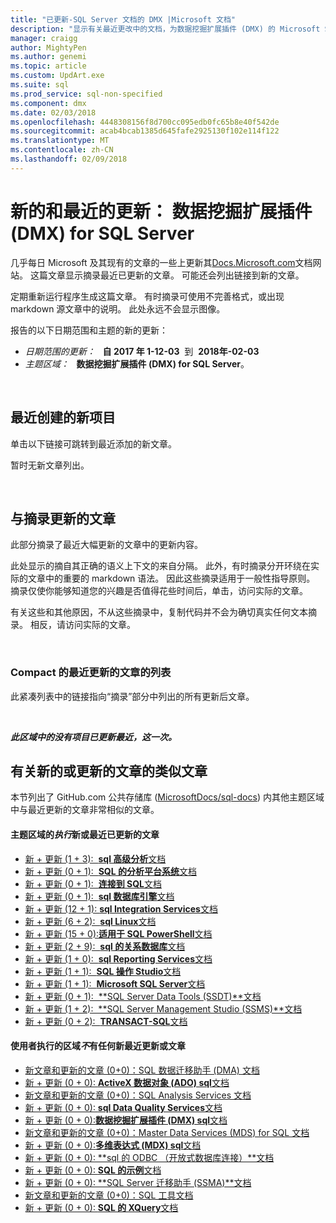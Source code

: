 ```yaml
---
title: "已更新-SQL Server 文档的 DMX |Microsoft 文档"
description: "显示有关最近更改中的文档，为数据挖掘扩展插件 (DMX) 的 Microsoft SQL Server 的更新内容的代码段。"
manager: craigg
author: MightyPen
ms.author: genemi
ms.topic: article
ms.custom: UpdArt.exe
ms.suite: sql
ms.prod_service: sql-non-specified
ms.component: dmx
ms.date: 02/03/2018
ms.openlocfilehash: 4448308156f8d700cc095edb0fc65b8e40f542de
ms.sourcegitcommit: acab4bcab1385d645fafe2925130f102e114f122
ms.translationtype: MT
ms.contentlocale: zh-CN
ms.lasthandoff: 02/09/2018
---
```

# <a name="new-and-recently-updated-data-mining-extensions-dmx-for-sql-server"></a>新的和最近的更新： 数据挖掘扩展插件 (DMX) for SQL Server



几乎每日 Microsoft 及其现有的文章的一些上更新其[Docs.Microsoft.com](http://docs.microsoft.com/)文档网站。 这篇文章显示摘录最近已更新的文章。 可能还会列出链接到新的文章。

定期重新运行程序生成这篇文章。 有时摘录可使用不完善格式，或出现 markdown 源文章中的说明。 此处永远不会显示图像。

报告的以下日期范围和主题的新的更新：



- *日期范围的更新：* &nbsp; **自 2017 年 1-12-03** &nbsp;到&nbsp; **2018年-02-03**
- *主题区域：* &nbsp; **数据挖掘扩展插件 (DMX) for SQL Server**。




&nbsp;

## <a name="new-articles-created-recently"></a>最近创建的新项目

单击以下链接可跳转到最近添加的新文章。


暂时无新文章列出。



&nbsp;

## <a name="updated-articles-with-excerpts"></a>与摘录更新的文章

此部分摘录了最近大幅更新的文章中的更新内容。

此处显示的摘自其正确的语义上下文的来自分隔。 此外，有时摘录分开环绕在实际的文章中的重要的 markdown 语法。 因此这些摘录适用于一般性指导原则。 摘录仅使你能够知道您的兴趣是否值得花些时间后，单击，访问实际的文章。

有关这些和其他原因，不从这些摘录中，复制代码并不会为确切真实任何文本摘录。 相反，请访问实际的文章。





&nbsp;

<a name="compactupdatedlist"/>

### <a name="compact-list-of-articles-updated-recently"></a>Compact 的最近更新的文章的列表

此紧凑列表中的链接指向“摘录”部分中列出的所有更新后文章。





&nbsp;

***此区域中的没有项目已更新最近，这一次。***






## <a name="similar-articles-about-new-or-updated-articles"></a>有关新的或更新的文章的类似文章

本节列出了 GitHub.com 公共存储库 ([MicrosoftDocs/sql-docs](https://github.com/MicrosoftDocs/sql-docs/)) 内其他主题区域中与最近更新的文章非常相似的文章。


#### <a name="subject-areas-that-do-have-new-or-recently-updated-articles"></a>主题区域的*执行*新或最近已更新的文章


- [新 + 更新 (1 + 3):&nbsp; **sql 高级分析**文档](../advanced-analytics/new-updated-advanced-analytics.md)
- [新 + 更新 (0 + 1):&nbsp; **SQL 的分析平台系统**文档](../analytics-platform-system/new-updated-analytics-platform-system.md)
- [新 + 更新 (0 + 1):&nbsp; **连接到 SQL**文档](../connect/new-updated-connect.md)
- [新 + 更新 (0 + 1):&nbsp; **sql 数据库引擎**文档](../database-engine/new-updated-database-engine.md)
- [新 + 更新 (12 + 1): **sql Integration Services**文档](../integration-services/new-updated-integration-services.md)
- [新 + 更新 (6 + 2):&nbsp; **sql Linux**文档](../linux/new-updated-linux.md)
- [新 + 更新 (15 + 0):**适用于 SQL PowerShell**文档](../powershell/new-updated-powershell.md)
- [新 + 更新 (2 + 9):&nbsp; **sql 的关系数据库**文档](../relational-databases/new-updated-relational-databases.md)
- [新 + 更新 (1 + 0):&nbsp; **sql Reporting Services**文档](../reporting-services/new-updated-reporting-services.md)
- [新 + 更新 (1 + 1):&nbsp; **SQL 操作 Studio**文档](../sql-operations-studio/new-updated-sql-operations-studio.md)
- [新 + 更新 (1 + 1):&nbsp; **Microsoft SQL Server**文档](../sql-server/new-updated-sql-server.md)
- [新 + 更新 (0 + 1):&nbsp; **SQL Server Data Tools (SSDT)**文档](../ssdt/new-updated-ssdt.md)
- [新 + 更新 (1 + 2):&nbsp; **SQL Server Management Studio (SSMS)**文档](../ssms/new-updated-ssms.md)
- [新 + 更新 (0 + 2):&nbsp; **TRANSACT-SQL**文档](../t-sql/new-updated-t-sql.md)



#### <a name="subject-areas-that-do-not-have-any-new-or-recently-updated-articles"></a>使用者执行的区域*不*有任何新最近更新或文章


- [新文章和更新的文章 (0+0)：SQL 数据迁移助手 (DMA) 文档](../dma/new-updated-dma.md)
- [新 + 更新 (0 + 0): **ActiveX 数据对象 (ADO) sql**文档](../ado/new-updated-ado.md)
- [新文章和更新的文章 (0+0)：SQL Analysis Services 文档](../analysis-services/new-updated-analysis-services.md)
- [新 + 更新 (0 + 0): **sql Data Quality Services**文档](../data-quality-services/new-updated-data-quality-services.md)
- [新 + 更新 (0 + 0):**数据挖掘扩展插件 (DMX) sql**文档](../dmx/new-updated-dmx.md)
- [新文章和更新的文章 (0+0)：Master Data Services (MDS) for SQL 文档](../master-data-services/new-updated-master-data-services.md)
- [新 + 更新 (0 + 0):**多维表达式 (MDX) sql**文档](../mdx/new-updated-mdx.md)
- [新 + 更新 (0 + 0): **sql 的 ODBC （开放式数据库连接）**文档](../odbc/new-updated-odbc.md)
- [新 + 更新 (0 + 0): **SQL 的示例**文档](../sample/new-updated-sample.md)
- [新 + 更新 (0 + 0): **SQL Server 迁移助手 (SSMA)**文档](../ssma/new-updated-ssma.md)
- [新文章和更新的文章 (0+0)：SQL 工具文档](../tools/new-updated-tools.md)
- [新 + 更新 (0 + 0): **SQL 的 XQuery**文档](../xquery/new-updated-xquery.md)


